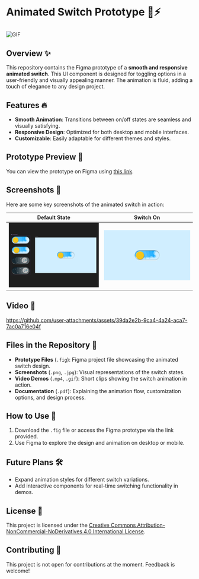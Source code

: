 # Animated Switch Prototype 🔄⚡

<img align="middle" alt="GIF" src="https://images-wixmp-ed30a86b8c4ca887773594c2.wixmp.com/f/12cbe8a4-f55c-4b40-85bb-d8e1405e7b84/dcsm2x8-bbf27e63-7a2e-4419-a509-10d647ac8cdc.gif?token=eyJ0eXAiOiJKV1QiLCJhbGciOiJIUzI1NiJ9.eyJzdWIiOiJ1cm46YXBwOjdlMGQxODg5ODIyNjQzNzNhNWYwZDQxNWVhMGQyNmUwIiwiaXNzIjoidXJuOmFwcDo3ZTBkMTg4OTgyMjY0MzczYTVmMGQ0MTVlYTBkMjZlMCIsIm9iaiI6W1t7InBhdGgiOiJcL2ZcLzEyY2JlOGE0LWY1NWMtNGI0MC04NWJiLWQ4ZTE0MDVlN2I4NFwvZGNzbTJ4OC1iYmYyN2U2My03YTJlLTQ0MTktYTUwOS0xMGQ2NDdhYzhjZGMuZ2lmIn1dXSwiYXVkIjpbInVybjpzZXJ2aWNlOmZpbGUuZG93bmxvYWQiXX0.hh9wSkuhN8ipVF7Lbq8W7zenMD785GnyNJZRn-x5Npo" />

## Overview ✨
This repository contains the Figma prototype of a **smooth and responsive animated switch**. This UI component is designed for toggling options in a user-friendly and visually appealing manner. The animation is fluid, adding a touch of elegance to any design project.

## Features 🔥
- **Smooth Animation**: Transitions between on/off states are seamless and visually satisfying.
- **Responsive Design**: Optimized for both desktop and mobile interfaces.
- **Customizable**: Easily adaptable for different themes and styles.

## Prototype Preview 📱
You can view the prototype on Figma using [this link](https://www.figma.com/community/file/1334529843852105962/switch).

## Screenshots 📸
Here are some key screenshots of the animated switch in action:

| Default State | Switch On |
|:-------------:|:---------:|
| <img src = "Screenshots/Screenshot 2024-10-18 082828.png" width="100%" height="auto"/> | <img src = "Screenshots/Screenshot 2024-10-18 082743.png" width="100%" height="auto"/> |

## Video 📸

https://github.com/user-attachments/assets/39da2e2b-9ca4-4a24-aca7-7ac0a716e04f

## Files in the Repository 📂
- **Prototype Files** (`.fig`): Figma project file showcasing the animated switch design.
- **Screenshots** (`.png`, `.jpg`): Visual representations of the switch states.
- **Video Demos** (`.mp4`, `.gif`): Short clips showing the switch animation in action.
- **Documentation** (`.pdf`): Explaining the animation flow, customization options, and design process.

## How to Use 🔧
1. Download the `.fig` file or access the Figma prototype via the link provided.
2. Use Figma to explore the design and animation on desktop or mobile.

## Future Plans 🛠️
- Expand animation styles for different switch variations.
- Add interactive components for real-time switching functionality in demos.

## License 📜
This project is licensed under the [Creative Commons Attribution-NonCommercial-NoDerivatives 4.0 International License](https://creativecommons.org/licenses/by-nc-nd/4.0/legalcode).

## Contributing 🤝
This project is not open for contributions at the moment. Feedback is welcome!
